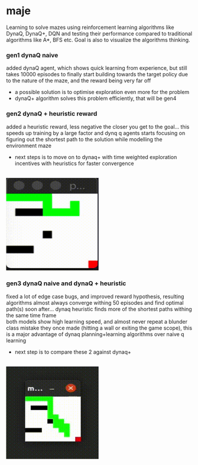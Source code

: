 # maje
Learning to solve mazes using reinforcement learning algorithms like DynaQ,
DynaQ+, DQN and testing their performance compared to traditional algorithms
like A*, BFS etc. Goal is also to visualize the algorithms thinking.

### gen1 dynaQ naive
added dynaQ agent, which shows quick learning from experience, but still takes
10000 episodes to finally start building towards the target policy due to the
nature of the maze, and the reward being very far off

- a possible solution is to optimise exploration even more for the problem
- dynaQ+ algorithm solves this problem efficiently, that will be gen4

### gen2 dynaQ + heuristic reward
added a heuristic reward, less negative the closer you get to the goal... this
speeds up training by a large factor and dynq q agents starts focusing on
figuring out the shortest path to the solution while modelling the environment
maze

- next steps is to move on to dynaq+ with time weighted exploration incentives
  with heuristics for faster convergence

<br>
<img src="res/gen2.gif" height="250" width="250" />
<br>

### gen3 dynaQ naive and dynaQ + heuristic
fixed a lot of edge case bugs, and improved reward hypothesis, resulting
algorithms almost always converge withing 50 episodes and find optimal path(s)
soon after... dynaq heuristic finds more of the shortest paths withing the same
time frame
<br>
both models show high learning speed, and almost never repeat a blunder class
mistake they once made (hitting a wall or exiting the game scope), this is a
major advantage of dynaq planning+learning algorithms over naive q learning

- next step is to compare these 2 against dynaq+

<br>
<img src="res/gen3.gif" height="250" width="250" />
<br>
